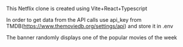 This Netflix clone is created using Vite+React+Typescript

In order to get data from the API calls use api_key from TMDB(https://www.themoviedb.org/settings/api) and store it in .env

The banner randomly displays one of the popular movies of the week

